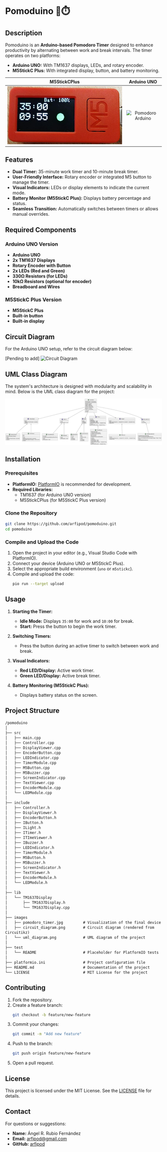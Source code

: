 
# Pomoduino 🍅⏱️
## Description

Pomoduino is an **Arduino-based Pomodoro Timer** designed to enhance productivity by alternating between work and break intervals. The timer operates on two platforms:

- **Arduino UNO:** With TM1637 displays, LEDs, and rotary encoder.
- **M5StickC Plus:** With integrated display, button, and battery monitoring.

M5StickCPlus                                         |  Arduino UNO 
:--------------------------------------------------:|:------------------------------------------------:
![Pomodoro Timer](images/pomodoro_timer_green.jpg)  |  ![Pomodoro Arduino](images/pomoduinoArduino.gif)




## Features

- **Dual Timer:** 35-minute work timer and 10-minute break timer.
- **User-Friendly Interface:** Rotary encoder or integrated M5 button to manage the timer.
- **Visual Indicators:** LEDs or display elements to indicate the current mode.
- **Battery Monitor (M5StickC Plus):** Displays battery percentage and status.
- **Seamless Transition:** Automatically switches between timers or allows manual overrides.

## Required Components

### Arduino UNO Version

- **Arduino UNO**
- **2x TM1637 Displays**
- **Rotary Encoder with Button**
- **2x LEDs (Red and Green)**
- **330Ω Resistors (for LEDs)**
- **10kΩ Resistors (optional for encoder)**
- **Breadboard and Wires**

### M5StickC Plus Version

- **M5StickC Plus**
- **Built-in button**
- **Built-in display**

## Circuit Diagram

For the Arduino UNO setup, refer to the circuit diagram below:

[Pending to add]
![Circuit Diagram](images/circuit_diagram.png)

## UML Class Diagram

The system's architecture is designed with modularity and scalability in mind. Below is the UML class diagram for the project:

![UML Class Diagram](images/uml_diagram.png)

## Installation

### Prerequisites

- **PlatformIO:** [PlatformIO](https://platformio.org/) is recommended for development.
- **Required Libraries:**
  - TM1637 (for Arduino UNO version)
  - M5StickCPlus (for M5StickC Plus version)

### Clone the Repository

```bash
git clone https://github.com/arfipod/pomoduino.git
cd pomoduino
```

### Compile and Upload the Code

1. Open the project in your editor (e.g., Visual Studio Code with PlatformIO).
2. Connect your device (Arduino UNO or M5StickC Plus).
3. Select the appropriate build environment (`uno` or `m5stickc`).
4. Compile and upload the code:
   ```bash
   pio run --target upload
   ```

## Usage

1. **Starting the Timer:**
   - **Idle Mode:** Displays `35:00` for work and `10:00` for break.
   - **Start:** Press the button to begin the work timer.

2. **Switching Timers:**
   - Press the button during an active timer to switch between work and break.

3. **Visual Indicators:**
   - **Red LED/Display:** Active work timer.
   - **Green LED/Display:** Active break timer.

4. **Battery Monitoring (M5StickC Plus):**
   - Displays battery status on the screen.

## Project Structure

```
/pomoduino
│
├── src
│   ├── main.cpp
│   ├── Controller.cpp
│   ├── DisplayViewer.cpp
│   ├── EncoderButton.cpp
│   ├── LEDIndicator.cpp
│   ├── TimerModule.cpp
│   ├── M5Button.cpp
│   ├── M5Buzzer.cpp
│   ├── ScreenIndicator.cpp
│   ├── TextViewer.cpp
│   ├── EncoderModule.cpp
│   └── LEDModule.cpp
│
├── include
│   ├── Controller.h
│   ├── DisplayViewer.h
│   ├── EncoderButton.h
│   ├── IButton.h
│   ├── ILight.h
│   ├── ITimer.h
│   ├── ITImeViewer.h
│   ├── IBuzzer.h
│   ├── LEDIndicator.h
│   ├── TimerModule.h
│   ├── M5Button.h
│   ├── M5Buzzer.h
│   ├── ScreenIndicator.h
│   ├── TextViewer.h
│   ├── EncoderModule.h
│   └── LEDModule.h
│
├── lib
│   └── TM1637Display
│       ├── TM1637Display.h
│       └── TM1637Display.cpp
│
├── images
│   ├── pomodoro_timer.jpg         # Visualization of the final device
│   ├── circuit_diagram.png        # Circuit diagram (rendered from Circuitikz)
│   └── uml_diagram.png            # UML diagram of the project
│
├── test
│   └── README                     # Placeholder for PlatformIO tests
│
├── platformio.ini                 # Project configuration file
├── README.md                      # Documentation of the project
└── LICENSE                        # MIT License for the project

```

## Contributing

1. Fork the repository.
2. Create a feature branch:
   ```bash
   git checkout -b feature/new-feature
   ```
3. Commit your changes:
   ```bash
   git commit -m "Add new feature"
   ```
4. Push to the branch:
   ```bash
   git push origin feature/new-feature
   ```
5. Open a pull request.

## License

This project is licensed under the MIT License. See the [LICENSE](LICENSE) file for details.

## Contact

For questions or suggestions:

- **Name:** Ángel R. Rubio Fernández
- **Email:** arfipod@gmail.com
- **GitHub:** [arfipod](https://github.com/arfipod)
